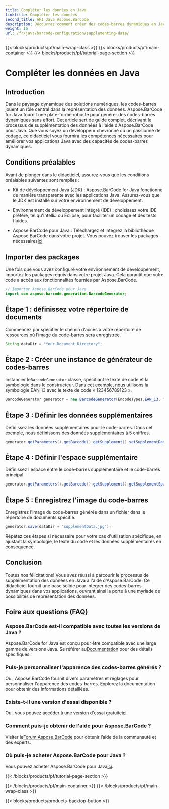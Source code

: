 ```yaml
---
title: Compléter les données en Java
linktitle: Compléter les données
second_title: API Java Aspose.BarCode
description: Découvrez comment créer des codes-barres dynamiques en Java à l'aide d'Aspose.BarCode. Guide étape par étape pour compléter les données avec la symbologie EAN_13.
weight: 16
url: /fr/java/barcode-configuration/supplementing-data/
---
```


{{< blocks/products/pf/main-wrap-class >}}
{{< blocks/products/pf/main-container >}}
{{< blocks/products/pf/tutorial-page-section >}}

# Compléter les données en Java


## Introduction

Dans le paysage dynamique des solutions numériques, les codes-barres jouent un rôle central dans la représentation des données. Aspose.BarCode for Java fournit une plate-forme robuste pour générer des codes-barres dynamiques sans effort. Cet article sert de guide complet, décrivant le processus de supplémentation des données à l'aide d'Aspose.BarCode pour Java. Que vous soyez un développeur chevronné ou un passionné de codage, ce didacticiel vous fournira les compétences nécessaires pour améliorer vos applications Java avec des capacités de codes-barres dynamiques.

## Conditions préalables

Avant de plonger dans le didacticiel, assurez-vous que les conditions préalables suivantes sont remplies :

- Kit de développement Java (JDK) : Aspose.BarCode for Java fonctionne de manière transparente avec les applications Java. Assurez-vous que le JDK est installé sur votre environnement de développement.

- Environnement de développement intégré (IDE) : choisissez votre IDE préféré, tel qu'IntelliJ ou Eclipse, pour faciliter un codage et des tests fluides.

- Aspose.BarCode pour Java : Téléchargez et intégrez la bibliothèque Aspose.BarCode dans votre projet. Vous pouvez trouver les packages nécessaires[ici](https://releases.aspose.com/barcode/java/).

## Importer des packages

Une fois que vous avez configuré votre environnement de développement, importez les packages requis dans votre projet Java. Cela garantit que votre code a accès aux fonctionnalités fournies par Aspose.BarCode.

```java
// Importer Aspose.BarCode pour Java
import com.aspose.barcode.generation.BarcodeGenerator;
```

## Étape 1 : définissez votre répertoire de documents

Commencez par spécifier le chemin d’accès à votre répertoire de ressources où l’image du code-barres sera enregistrée.

```java
String dataDir = "Your Document Directory";
```

## Étape 2 : Créer une instance de générateur de codes-barres

 Instancier le`BarcodeGenerator` classe, spécifiant le texte de code et la symbologie dans le constructeur. Dans cet exemple, nous utilisons la symbologie EAN_13 avec le texte de code « 123456789123 ».

```java
BarcodeGenerator generator = new BarcodeGenerator(EncodeTypes.EAN_13, "123456789123");
```

## Étape 3 : Définir les données supplémentaires

Définissez les données supplémentaires pour le code-barres. Dans cet exemple, nous définissons des données supplémentaires à 5 chiffres.

```java
generator.getParameters().getBarcode().getSupplement().setSupplementData("12345");
```

## Étape 4 : Définir l'espace supplémentaire

Définissez l'espace entre le code-barres supplémentaire et le code-barres principal.

```java
generator.getParameters().getBarcode().getSupplement().getSupplementSpace().setPoint(2.0f);
```

## Étape 5 : Enregistrez l'image du code-barres

Enregistrez l'image du code-barres générée dans un fichier dans le répertoire de documents spécifié.

```java
generator.save(dataDir + "supplementData.jpg");
```

Répétez ces étapes si nécessaire pour votre cas d'utilisation spécifique, en ajustant la symbologie, le texte du code et les données supplémentaires en conséquence.

## Conclusion

Toutes nos félicitations! Vous avez réussi à parcourir le processus de supplémentation des données en Java à l'aide d'Aspose.BarCode. Ce didacticiel fournit une base solide pour intégrer des codes-barres dynamiques dans vos applications, ouvrant ainsi la porte à une myriade de possibilités de représentation des données.

## Foire aux questions (FAQ)

### Aspose.BarCode est-il compatible avec toutes les versions de Java ?
 Aspose.BarCode for Java est conçu pour être compatible avec une large gamme de versions Java. Se référer au[Documentation](https://reference.aspose.com/barcode/java/) pour des détails spécifiques.

### Puis-je personnaliser l'apparence des codes-barres générés ?
Oui, Aspose.BarCode fournit divers paramètres et réglages pour personnaliser l'apparence des codes-barres. Explorez la documentation pour obtenir des informations détaillées.

### Existe-t-il une version d'essai disponible ?
Oui, vous pouvez accéder à une version d'essai gratuite[ici](https://releases.aspose.com/).

### Comment puis-je obtenir de l'aide pour Aspose.BarCode ?
 Visiter le[Forum Aspose.BarCode](https://forum.aspose.com/c/barcode/13) pour obtenir l’aide de la communauté et des experts.

### Où puis-je acheter Aspose.BarCode pour Java ?
 Vous pouvez acheter Aspose.BarCode pour Java[ici](https://purchase.aspose.com/buy).




{{< /blocks/products/pf/tutorial-page-section >}}

{{< /blocks/products/pf/main-container >}}
{{< /blocks/products/pf/main-wrap-class >}}

{{< blocks/products/products-backtop-button >}}
